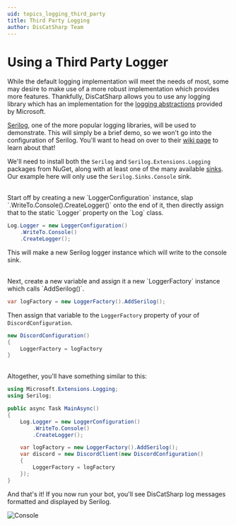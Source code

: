 ```yaml
---
uid: topics_logging_third_party
title: Third Party Logging
author: DisCatSharp Team
---
```


# Using a Third Party Logger

While the default logging implementation will meet the needs of most, some may desire to make use of a more robust implementation which provides more features.
Thankfully, DisCatSharp allows you to use any logging library which has an implementation for the [logging abstractions](https://docs.microsoft.com/en-us/dotnet/api/microsoft.extensions.logging) provided by Microsoft.

[Serilog](https://serilog.net/), one of the more popular logging libraries, will be used to demonstrate.
This will simply be a brief demo, so we won't go into the configuration of Serilog.
You'll want to head on over to their [wiki page](https://github.com/serilog/serilog/wiki/Configuration-Basics) to learn about that!

We'll need to install both the `Serilog` and `Serilog.Extensions.Logging` packages from NuGet, along with at least one of the many available
[sinks](https://github.com/serilog/serilog/wiki/Provided-Sinks). Our example here will only use the `Serilog.Sinks.Console` sink.

<br/>
Start off by creating a new `LoggerConfiguration` instance, slap `.WriteTo.Console().CreateLogger()` onto the end of it, then directly assign that to the static `Logger` property on the `Log` class.

```cs
Log.Logger = new LoggerConfiguration()
    .WriteTo.Console()
    .CreateLogger();
```

This will make a new Serilog logger instance which will write to the console sink.

<br/>
Next, create a new variable and assign it a new `LoggerFactory` instance which calls `AddSerilog()`.

```cs
var logFactory = new LoggerFactory().AddSerilog();
```

Then assign that variable to the `LoggerFactory` property of your of `DiscordConfiguration`.

```cs
new DiscordConfiguration()
{
    LoggerFactory = logFactory
}
```

<br/>
Altogether, you'll have something similar to this:

```cs
using Microsoft.Extensions.Logging;
using Serilog;

public async Task MainAsync()
{
    Log.Logger = new LoggerConfiguration()
        .WriteTo.Console()
        .CreateLogger();

    var logFactory = new LoggerFactory().AddSerilog();
    var discord = new DiscordClient(new DiscordConfiguration()
    {
        LoggerFactory = logFactory
    });
}
```

And that's it! If you now run your bot, you'll see DisCatSharp log messages formatted and displayed by Serilog.

![Console](/images/topics_logging_third_party_01.png)
